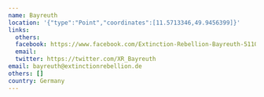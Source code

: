 ```yaml
---
name: Bayreuth
location: '{"type":"Point","coordinates":[11.5713346,49.9456399]}'
links:
  others: 
  facebook: https://www.facebook.com/Extinction-Rebellion-Bayreuth-511064399422284/
  email: 
  twitter: https://twitter.com/XR_Bayreuth
email: bayreuth@extinctionrebellion.de
others: []
country: Germany
---
```

